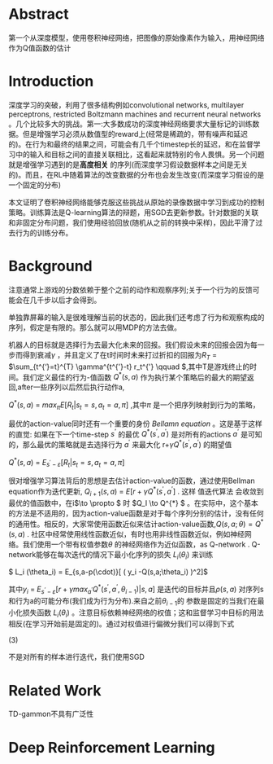 # Abstract

第一个从深度模型，使用卷积神经网络，把图像的原始像素作为输入，用神经网络作为Q值函数的估计

# Introduction

深度学习的突破，利用了很多结构例如convolutional networks, multilayer perceptrons, restricted Boltzmann machines and recurrent neural networks 。几个比较多大的挑战。第一:大多数成功的深度神经网络要求大量标记的训练数据。但是增强学习必须从数值型的reward上(经常是稀疏的，带有噪声和延迟的)。在行为和最终的结果之间，可能会有几千个timestep长的延迟，和在监督学习中的输入和目标之间的直接关联相比，这看起来就特别的令人畏惧。另一个问题就是增强学习遇到的是**高度相关** 的序列(而深度学习假设数据样本之间是无关的)。而且，在RL中随着算法的改变数据的分布也会发生改变(而深度学习假设的是一个固定的分布)

本文证明了卷积神经网络能够克服这些挑战从原始的录像数据中学习到成功的控制策略。训练算法是Q-learning算法的辩题，用SGD去更新参数。针对数据的关联和非固定分布问题，我们使用经验回放(随机从之前的转换中采样)，因此平滑了过去行为的训练分布。

# Background

注意通常上游戏的分数依赖于整个之前的动作和观察序列;关于一个行为的反馈可能会在几千步以后才会得到。

单独靠屏幕的输入是很难理解当前的状态的，因此我们还考虑了行为和观察构成的序列，假定是有限的。那么就可以用MDP的方法去做。

机器人的目标就是选择行为去最大化未来的回报。我们假设未来的回报会因为每一步而得到衰减$\gamma$ ，并且定义了在t时间时未来打过折扣的回报为$R_T$ = $\sum_{t^{‘}=t}^{T} \gamma^{t^{'}-t} r_t^{'} \qquad $,其中T是游戏终止的时间。我们定义最佳的行为-值函数 $Q^{*} (s,a)$ 作为执行某个策略后的最大的期望返回,after一些序列以后然后执行动作a,

 $Q^{*} (s,a)$  = $max_\pi E[R_t | s_t = s ,a_t =a,\pi ]$ ,其中$\pi$ 是一个把序列映射到行为的策略，

最优的action-value同时还有一个重要的身份 *Bellamn equation* 。这是基于这样的直觉: 如果在下一个time-step $s^{’}$ 的最优 $Q^{*} (s^{'},a^{'})$  是对所有的actions $a^{‘}$ 是可知的，那么最优的策略就是去选择行为 $a^{'}$ 来最大化 r+$\gamma Q^{*}(s^{'},a^{’})$  的期望值

 $Q^{*} (s,a)$  = $E_{s^{'} - \varepsilon}  [R_t | s_t = s ,a_t =a,\pi ]$   

很对增强学习算法背后的思想是去估计action-value的函数，通过使用Bellman equation作为迭代更新, $Q_{i+1} (s,a)$  = $E[r+ \gamma Q^{*}(s^{'},a^{’}]$ . 这样 值迭代算法 会收敛到最优的值函数中，在i$\to \propto $ 时 $Q_I \to Q^{*} $ 。在实际中，这个基本的方法是不适用的，因为action-value函数是对于每个序列分别的估计，没有任何的通用性。相反的，大家常使用函数近似来估计action-value函数,$Q(s,a;\theta) = Q^{*} (s,a)$ . 社区中经常使用线性函数近似，有时也用非线性函数近似，例如神经网络。我们使用一个带有权值参数$\theta$ 的神经网络作为近似函数，as Q-network .  Q-network能够在每次迭代的情况下最小化序列的损失 $L_i (\theta_i)$ 来训练

$ L_i (\theta_i)  = E_{s,a-p(\cdot)}[ ( y_i -Q(s,a;\theta_i)  )^2]$  

其中$y_i$ = $E_{s^{‘} - \varepsilon}[r+ \gamma max_{a^{’}}Q^{*} (s^{'},a^{’},\theta_{i-1})|s,a]$ 是迭代i的目标并且$\rho(s,a)$ 对序列s和行为a的可能分布(我们成为行为分布).来自之前$\theta_{i-1}$的 参数是固定的当我们在最小化损失函数 $L_i(\theta_i)$ 。注意目标依赖神经网络的权值；这和监督学习中目标的用法相反(在学习开始前是固定的)。通过对权值进行偏微分我们可以得到下式

(3)

不是对所有的样本进行迭代，我们使用SGD

# Related Work

TD-gammon不具有广泛性

# Deep Reinforcement Learning

